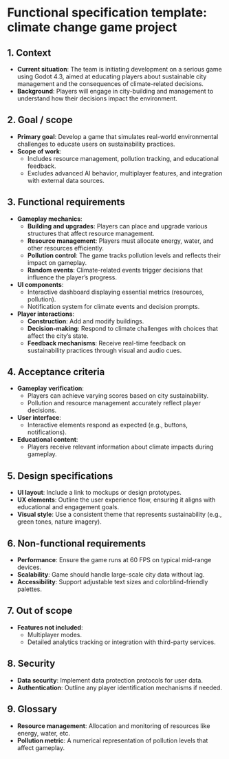# Functional specification template: climate change game project

## 1. Context
- **Current situation**: The team is initiating development on a serious game using Godot 4.3, aimed at educating players about sustainable city management and the consequences of climate-related decisions.
- **Background**: Players will engage in city-building and management to understand how their decisions impact the environment.

## 2. Goal / scope
- **Primary goal**: Develop a game that simulates real-world environmental challenges to educate users on sustainability practices.
- **Scope of work**:
  - Includes resource management, pollution tracking, and educational feedback.
  - Excludes advanced AI behavior, multiplayer features, and integration with external data sources.

## 3. Functional requirements
- **Gameplay mechanics**:
  - **Building and upgrades**: Players can place and upgrade various structures that affect resource management.
  - **Resource management**: Players must allocate energy, water, and other resources efficiently.
  - **Pollution control**: The game tracks pollution levels and reflects their impact on gameplay.
  - **Random events**: Climate-related events trigger decisions that influence the player’s progress.
- **UI components**:
  - Interactive dashboard displaying essential metrics (resources, pollution).
  - Notification system for climate events and decision prompts.
- **Player interactions**:
  - **Construction**: Add and modify buildings.
  - **Decision-making**: Respond to climate challenges with choices that affect the city’s state.
  - **Feedback mechanisms**: Receive real-time feedback on sustainability practices through visual and audio cues.

## 4. Acceptance criteria
- **Gameplay verification**:
  - Players can achieve varying scores based on city sustainability.
  - Pollution and resource management accurately reflect player decisions.
- **User interface**:
  - Interactive elements respond as expected (e.g., buttons, notifications).
- **Educational content**:
  - Players receive relevant information about climate impacts during gameplay.

## 5. Design specifications
- **UI layout**: Include a link to mockups or design prototypes.
- **UX elements**: Outline the user experience flow, ensuring it aligns with educational and engagement goals.
- **Visual style**: Use a consistent theme that represents sustainability (e.g., green tones, nature imagery).

## 6. Non-functional requirements
- **Performance**: Ensure the game runs at 60 FPS on typical mid-range devices.
- **Scalability**: Game should handle large-scale city data without lag.
- **Accessibility**: Support adjustable text sizes and colorblind-friendly palettes.

## 7. Out of scope
- **Features not included**:
  - Multiplayer modes.
  - Detailed analytics tracking or integration with third-party services.

## 8. Security
- **Data security**: Implement data protection protocols for user data.
- **Authentication**: Outline any player identification mechanisms if needed.

## 9. Glossary
- **Resource management**: Allocation and monitoring of resources like energy, water, etc.
- **Pollution metric**: A numerical representation of pollution levels that affect gameplay.
